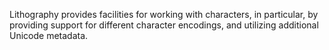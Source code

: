 Lithography provides facilities for working with characters, in particular, by providing support for
different character encodings, and utilizing additional Unicode metadata.
